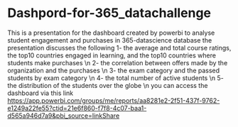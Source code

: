 # Dashpord-for-365_datachallenge
This is a presentation for the dashboard created by powerbi to analyse student engagement and purchases in 365-datascience database
the presentation discusses the following
1- the average and total course ratings, the top10 countries engaged in learning, and the top10 countries where students make purchases \n
2- the correlation between offers made by the organization and the purchases \n
3- the exam category and the passed students by exam category \n
4- the total number of active students \n
5- the distribution of the students over the globe \n
you can access the dashboard via this link
https://app.powerbi.com/groups/me/reports/aa8281e2-2f51-437f-9762-e1249a22fe55?ctid=21e6f860-f7f8-4c07-baa1-d565a946d7a9&pbi_source=linkShare
